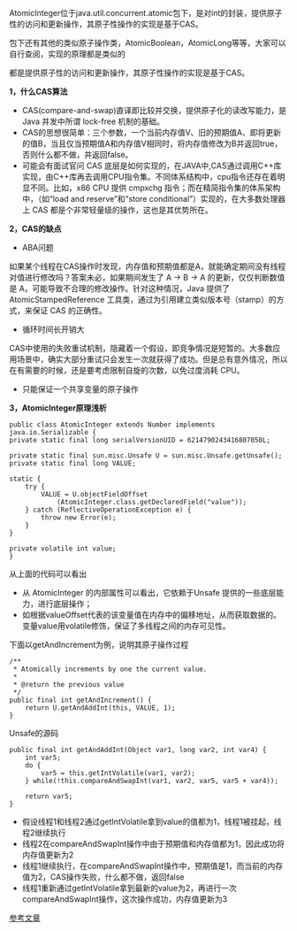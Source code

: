 AtomicInteger位于java.util.concurrent.atomic包下，是对int的封装，提供原子性的访问和更新操作，其原子性操作的实现是基于CAS。

包下还有其他的类似原子操作类，AtomicBoolean，AtomicLong等等，大家可以自行查阅，实现的原理都是类似的

都是提供原子性的访问和更新操作，其原子性操作的实现是基于CAS。

**1，什么CAS算法**

* CAS(compare-and-swap)直译即比较并交换，提供原子化的读改写能力，是Java 并发中所谓 lock-free 机制的基础。
* CAS的思想很简单：三个参数，一个当前内存值V、旧的预期值A、即将更新的值B，当且仅当预期值A和内存值V相同时，将内存值修改为B并返回true，否则什么都不做，并返回false。
* 可能会有面试官问 CAS 底层是如何实现的，在JAVA中,CAS通过调用C++库实现，由C++库再去调用CPU指令集。不同体系结构中，cpu指令还存在着明显不同。比如，x86 CPU 提供 cmpxchg 指令；而在精简指令集的体系架构中，（如“load and reserve”和“store conditional”）实现的，在大多数处理器上 CAS 都是个非常轻量级的操作，这也是其优势所在。

**2，CAS的缺点**

* ABA问题

如果某个线程在CAS操作时发现，内存值和预期值都是A，就能确定期间没有线程对值进行修改吗？答案未必，如果期间发生了 A -> B -> A 的更新，仅仅判断数值是 A，可能导致不合理的修改操作。针对这种情况，Java 提供了 AtomicStampedReference 工具类，通过为引用建立类似版本号（stamp）的方式，来保证 CAS 的正确性。

* 循环时间长开销大

CAS中使用的失败重试机制，隐藏着一个假设，即竞争情况是短暂的。大多数应用场景中，确实大部分重试只会发生一次就获得了成功。但是总有意外情况，所以在有需要的时候，还是要考虑限制自旋的次数，以免过度消耗 CPU。

* 只能保证一个共享变量的原子操作

**3，AtomicInteger原理浅析**

	public class AtomicInteger extends Number implements java.io.Serializable {
	private static final long serialVersionUID = 6214790243416807050L;
	
	private static final sun.misc.Unsafe U = sun.misc.Unsafe.getUnsafe();
	private static final long VALUE;
	
	static {
	    try {
	        VALUE = U.objectFieldOffset
	            (AtomicInteger.class.getDeclaredField("value"));
	    } catch (ReflectiveOperationException e) {
	        throw new Error(e);
	    }
	}
	
	private volatile int value;
	}

从上面的代码可以看出

* 从 AtomicInteger 的内部属性可以看出，它依赖于Unsafe 提供的一些底层能力，进行底层操作；
* 如根据valueOffset代表的该变量值在内存中的偏移地址，从而获取数据的。
变量value用volatile修饰，保证了多线程之间的内存可见性。

下面以getAndIncrement为例，说明其原子操作过程

    /**
     * Atomically increments by one the current value.
     *
     * @return the previous value
     */
    public final int getAndIncrement() {
        return U.getAndAddInt(this, VALUE, 1);
    }

Unsafe的源码

    public final int getAndAddInt(Object var1, long var2, int var4) {
        int var5;
        do {
            var5 = this.getIntVolatile(var1, var2);
        } while(!this.compareAndSwapInt(var1, var2, var5, var5 + var4));

        return var5;
    }

* 假设线程1和线程2通过getIntVolatile拿到value的值都为1，线程1被挂起，线程2继续执行
* 线程2在compareAndSwapInt操作中由于预期值和内存值都为1，因此成功将内存值更新为2
* 线程1继续执行，在compareAndSwapInt操作中，预期值是1，而当前的内存值为2，CAS操作失败，什么都不做，返回false
* 线程1重新通过getIntVolatile拿到最新的value为2，再进行一次compareAndSwapInt操作，这次操作成功，内存值更新为3

[参考文章](https://www.jianshu.com/p/cea1f9619e8f)

